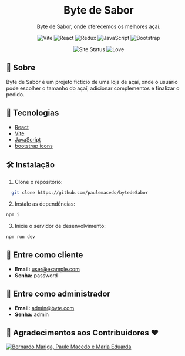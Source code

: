 <h1 align="center">Byte de Sabor</h1>
<p align="center">Byte de Sabor, onde oferecemos os melhores açaí.</p>
<p align="center">
    <img src="https://img.shields.io/badge/vite-%23646CFF.svg?style=for-the-badge&logo=vite&logoColor=white" alt="Vite" />
    <img src="https://img.shields.io/badge/react-%2320232a.svg?style=for-the-badge&logo=react&logoColor=%2361DAFB" alt="React" />
    <img src="https://img.shields.io/badge/redux-%23593d88.svg?style=for-the-badge&logo=redux&logoColor=white" alt="Redux" />
    <img src="https://img.shields.io/badge/javascript-%23F7DF1E.svg?style=for-the-badge&logo=javascript&logoColor=black" alt="JavaScript" />
    <img src="https://img.shields.io/badge/Bootstrap%20Icons-7952B3?style=for-the-badge&logo=bootstrap&logoColor=white" alt="Bootstrap" />
</p>

<p align="center">
    <img src="https://img.shields.io/website-up-down-green-red/http/paulemacedo.vercel.app.svg?style=flat-square" alt="Site Status" />
    <img src="https://img.shields.io/badge/Made%20with%20-❤️-20232A?style=flat-square" alt="Love" />
</p>

## 📖 Sobre
Byte de Sabor é um projeto fictício de uma loja de açaí, onde o usuário pode escolher o tamanho do açaí, adicionar complementos e finalizar o pedido.



## 🚀 Tecnologias
- [React](https://reactjs.org/)
- [Vite](https://vitejs.dev/)
- [JavaScript](https://developer.mozilla.org/pt-BR/docs/Web/JavaScript)
- [bootstrap icons](https://icons.getbootstrap.com/)

## 🛠️ Instalação
1. Clone o repositório:
```bash
  git clone https://github.com/paulemacedo/bytedeSabor
```

2. Instale as dependências:
```bash
npm i
```

3. Inicie o servidor de desenvolvimento:
```bash
npm run dev
```

## 👥 Entre como cliente
- **Email:** user@example.com
- **Senha:** password

## 👤 Entre como administrador
- **Email:** admin@byte.com
- **Senha:** admin
 
## 🙏 Agradecimentos aos Contribuidores ❤

<a href="https://github.com/paulemacedo/bytedesabor/graphs/contributors">
  <img src="https://contrib.rocks/image?repo=paulemacedo/bytedesabor" alt="Bernardo Mariga, Paule Macedo e Maria Eduarda"/>
</a>
